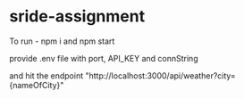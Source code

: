 # sride-assignment

To run - npm i and npm start

provide .env file with port, API_KEY and connString

and hit the endpoint "http://localhost:3000/api/weather?city= {nameOfCity}"
